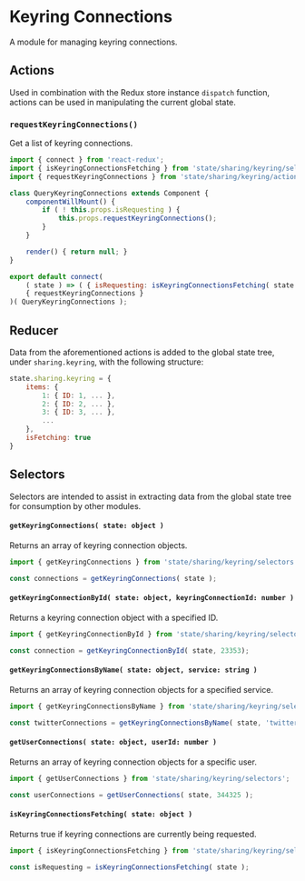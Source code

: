 # Keyring Connections

A module for managing keyring connections.

## Actions

Used in combination with the Redux store instance `dispatch` function, actions can be used in manipulating the current global state.

### `requestKeyringConnections()`

Get a list of keyring connections.

```js
import { connect } from 'react-redux';
import { isKeyringConnectionsFetching } from 'state/sharing/keyring/selectors';
import { requestKeyringConnections } from 'state/sharing/keyring/actions';

class QueryKeyringConnections extends Component {
	componentWillMount() {
		if ( ! this.props.isRequesting ) {
			this.props.requestKeyringConnections();
		}
	}

	render() { return null; }
}

export default connect(
	( state ) => ( { isRequesting: isKeyringConnectionsFetching( state ) } ),
	{ requestKeyringConnections }
)( QueryKeyringConnections );
```

## Reducer

Data from the aforementioned actions is added to the global state tree, under `sharing.keyring`, with the following structure:

```js
state.sharing.keyring = {
	items: {
		1: { ID: 1, ... },
		2: { ID: 2, ... },
		3: { ID: 3, ... },
		...
	},
	isFetching: true
}
```

## Selectors

Selectors are intended to assist in extracting data from the global state tree for consumption by other modules.

#### `getKeyringConnections( state: object )`

Returns an array of keyring connection objects.

```js
import { getKeyringConnections } from 'state/sharing/keyring/selectors';

const connections = getKeyringConnections( state );
```

#### `getKeyringConnectionById( state: object, keyringConnectionId: number )`

Returns a keyring connection object with a specified ID.

```js
import { getKeyringConnectionById } from 'state/sharing/keyring/selectors';

const connection = getKeyringConnectionById( state, 23353);
```

#### `getKeyringConnectionsByName( state: object, service: string )`

Returns an array of keyring connection objects for a specified service.

```js
import { getKeyringConnectionsByName } from 'state/sharing/keyring/selectors';

const twitterConnections = getKeyringConnectionsByName( state, 'twitter' );
```

#### `getUserConnections( state: object, userId: number )`

Returns an array of keyring connection objects for a specific user.

```js
import { getUserConnections } from 'state/sharing/keyring/selectors';

const userConnections = getUserConnections( state, 344325 );
```

#### `isKeyringConnectionsFetching( state: object )`

Returns true if keyring connections are currently being requested.

```js
import { isKeyringConnectionsFetching } from 'state/sharing/keyring/selectors';

const isRequesting = isKeyringConnectionsFetching( state );
```
